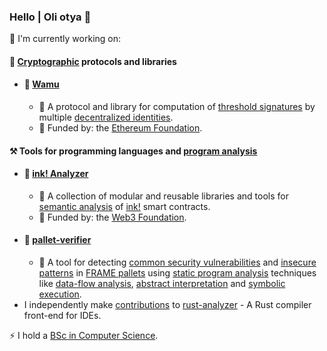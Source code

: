 ### Hello | Oli otya 👋

🔭 I'm currently working on:

#### 🔑 [Cryptographic][crypto] protocols and libraries
- #### 🚧 [Wamu][wamu]
  - 📖 A protocol and library for computation of [threshold signatures] by multiple [decentralized identities][did].
  - 🌱 Funded by: the [Ethereum Foundation][EF].

#### ⚒️ Tools for programming languages and [program analysis]
- #### 🚀 [ink! Analyzer][ink-analyzer]
  - 📖 A collection of modular and reusable libraries and tools for [semantic analysis] of [ink!] smart contracts.
  - 🌱 Funded by: the [Web3 Foundation][w3f].
- #### 🚧 [pallet-verifier]
  - 📖 A tool for detecting [common security vulnerabilities][vulnerabilities] and [insecure patterns] in
    [FRAME pallets][FRAME] using [static program analysis][static-analysis] techniques like [data-flow analysis][data-flow],
    [abstract interpretation][abs-int] and [symbolic execution][symbex].
- I independently make [contributions][ra-contributions] to [rust-analyzer] - A Rust compiler front-end for IDEs.

⚡ I hold a [BSc in Computer Science][MAK].

[crypto]: https://en.wikipedia.org/wiki/Cryptography
[program analysis]: https://en.wikipedia.org/wiki/Program_analysis

[wamu]: https://wamu.tech
[threshold signatures]: https://en.wikipedia.org/wiki/Threshold_cryptosystem#Methodology
[did]: https://ethereum.org/en/decentralized-identity/#what-are-decentralized-identifiers

[ink-analyzer]: https://analyze.ink
[ink!]: https://use.ink
[semantic analysis]: https://en.wikipedia.org/wiki/Compiler#Front_end

[pallet-verifier]: https://github.com/davidsemakula/pallet-verifier
[FRAME]: https://docs.substrate.io/learn/runtime-development/#frame
[Substrate]: https://docs.substrate.io
[vulnerabilities]: https://secure-contracts.com/not-so-smart-contracts/substrate
[insecure patterns]: https://docs.substrate.io/build/troubleshoot-your-code/#unsafe-or-insecure-patterns
[static-analysis]: https://en.wikipedia.org/wiki/Static_program_analysis
[data-flow]: https://en.wikipedia.org/wiki/Data-flow_analysis
[abs-int]: https://en.wikipedia.org/wiki/Abstract_interpretation
[symbex]: https://en.wikipedia.org/wiki/Symbolic_execution

[rust-analyzer]: https://github.com/rust-lang/rust-analyzer
[ra-contributions]: https://github.com/rust-lang/rust-analyzer/pulls?q=is%3Apr+author%3Adavidsemakula

[EF]: https://esp.ethereum.foundation
[w3f]: https://web3.foundation
[MAK]: https://cis.mak.ac.ug